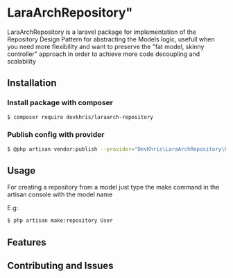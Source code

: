# **LaraArchRepository"**
LaraArchRepository is a laravel package for implementation of the Repository Design Pattern for abstracting the Models logic, usefull when you need more flexibility
and want to preserve the "fat model, skinny controller" approach in order to achieve more code decoupling and scalability

## **Installation**

### Install package with composer
```bash
$ composer require devkhris/laraarch-repository
```

### Publish config with provider
```bash
$ @php artisan vendor:publish --provider="DevKhris\LaraArchRepository\Providers;\RepositoryServiceProvider" --tag="config"
```

## **Usage**
For creating a repository from a model just type the make command in the artisan console with the model name

E.g:
```bash
$ php artisan make:repository User
```
## **Features**

## **Contributing and Issues**
